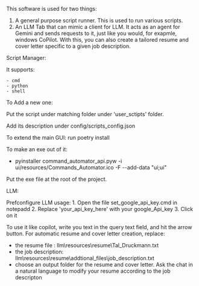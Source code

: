 This software is used for two things:
1. A general purpose script runner. This is used to run various scripts.
2. An LLM Tab that can mimic a client for LLM. It acts as an agent for Gemini and sends requests to it, just like you would, for exapmle, windows CoPilot.
   With this, you can also create a tailored resume and cover letter specific to a given job description.

Script Manager:

It supports:

    - cmd   
    - python    
    - shell
    
To Add a new one:

Put the script under matching folder under
'user_sctipts' folder.

Add its description under
config/scripts_config.json

To extend the main GUI:
run poetry install

To make an exe out of it:

 -  pyinstaller command_automator_api.pyw -i ui/resources/Commands_Automator.ico -F --add-data "ui;ui"

Put the exe file at the root of the
project.

LLM:

Prefconfigure LLM usage:
    1. Open the file set_google_api_key.cmd in notepadd
    2. Replace 'your_api_key_here' with your google_Api_key
    3. Click on it


To use it like copilot, write you text in the query text field, and hit the arrow button.
For automatic resume and cover letter creation, replace:
 - the resume file : llm\resources\resume\Tal_Druckmann.txt
 - the job description: llm\resources\resume\addtional_files\job_description.txt
 - choose an output folder for the resume and cover letter.
Ask the chat in a natural language to modify your resume according to the job descripton
